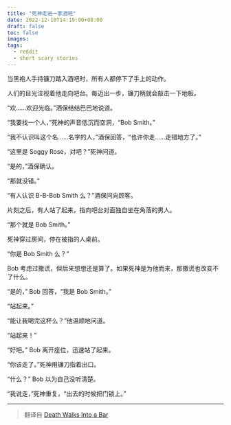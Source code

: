 ```yaml
---
title: "死神走进一家酒吧"
date: 2022-12-10T14:19:00+08:00
draft: false
toc: false
images:
tags: 
  - reddit
  - short scary stories 
---
```


当黑袍人手持镰刀踏入酒吧时，所有人都停下了手上的动作。

人们的目光注视着他走向吧台。每迈出一步，镰刀柄就会敲击一下地板。

“欢……欢迎光临。”酒保结结巴巴地说道。

“我要找一个人，”死神的声音低沉而空洞，“Bob Smith。”

“我不认识叫这个名……名字的人，”酒保回答，“也许你走……走错地方了。”

“这里是 Soggy Rose，对吧？”死神问道。

“是的，”酒保确认。

“那就没错。”

“有人认识 B-B-Bob Smith 么？”酒保问向顾客。

片刻之后，有人站了起来，指向吧台对面独自坐在角落的男人。

“那个就是 Bob Smith。”

死神穿过房间，停在被指的人桌前。

“你是 Bob Smith 么？”

Bob 考虑过撒谎，但后来想想还是算了。如果死神是为他而来，那撒谎也改变不了什么。

“是的，” Bob 回答，“我是 Bob Smith。”

“站起来。”

“能让我喝完这杯么？”他温顺地问道。

“站起来！”

“好吧。” Bob 离开座位，迅速站了起来。

“你该走了。”死神用镰刀指着出口。

“什么？” Bob 以为自己没听清楚。

“我说走，”死神重复，“出去的时候把门锁上。”

---

> 翻译自 [Death Walks Into a Bar](https://www.reddit.com/r/shortscarystories/comments/yfptns/death_walks_into_a_bar/)
